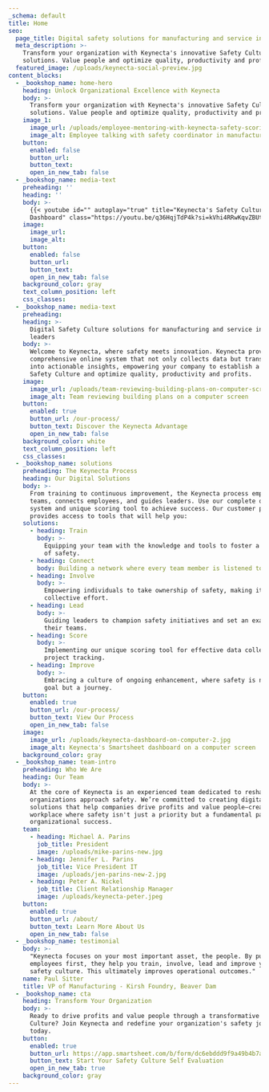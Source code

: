 ```yaml
---
_schema: default
title: Home
seo:
  page_title: Digital safety solutions for manufacturing and service industries
  meta_description: >-
    Transform your organization with Keynecta's innovative Safety Culture
    solutions. Value people and optimize quality, productivity and profits.
  featured_image: /uploads/keynecta-social-preview.jpg
content_blocks:
  - _bookshop_name: home-hero
    heading: Unlock Organizational Excellence with Keynecta
    body: >-
      Transform your organization with Keynecta's innovative Safety Culture
      solutions. Value people and optimize quality, productivity and profits.
    image_1:
      image_url: /uploads/employee-mentoring-with-keynecta-safety-scoring-data-3.jpg
      image_alt: Employee talking with safety coordinator in manufacturing plant
    button:
      enabled: false
      button_url:
      button_text:
      open_in_new_tab: false
  - _bookshop_name: media-text
    preheading: ''
    heading: ''
    body: >-
      {{< youtube id="" autoplay="true" title="Keynecta's Safety Culture Scoring
      Dashboard" class="https://youtu.be/q36HqjTdP4k?si=kVhi4RRwKqvZBUti" >}}
    image:
      image_url:
      image_alt:
    button:
      enabled: false
      button_url:
      button_text:
      open_in_new_tab: false
    background_color: gray
    text_column_position: left
    css_classes:
  - _bookshop_name: media-text
    preheading:
    heading: >-
      Digital Safety Culture solutions for manufacturing and service industry
      leaders
    body: >-
      Welcome to Keynecta, where safety meets innovation. Keynecta provides a
      comprehensive online system that not only collects data but transforms it
      into actionable insights, empowering your company to establish a robust
      Safety Culture and optimize quality, productivity and profits.
    image:
      image_url: /uploads/team-reviewing-building-plans-on-computer-screen.jpg
      image_alt: Team reviewing building plans on a computer screen
    button:
      enabled: true
      button_url: /our-process/
      button_text: Discover the Keynecta Advantage
      open_in_new_tab: false
    background_color: white
    text_column_position: left
    css_classes:
  - _bookshop_name: solutions
    preheading: The Keynecta Process
    heading: Our Digital Solutions
    body: >-
      From training to continuous improvement, the Keynecta process empowers
      teams, connects employees, and guides leaders. Use our complete online
      system and unique scoring tool to achieve success. Our customer portal
      provides access to tools that will help you:
    solutions:
      - heading: Train
        body: >-
          Equipping your team with the knowledge and tools to foster a culture
          of safety.
      - heading: Connect
        body: Building a network where every team member is listened to and valued.
      - heading: Involve
        body: >-
          Empowering individuals to take ownership of safety, making it a
          collective effort.
      - heading: Lead
        body: >-
          Guiding leaders to champion safety initiatives and set an example for
          their teams.
      - heading: Score
        body: >-
          Implementing our unique scoring tool for effective data collection and
          project tracking.
      - heading: Improve
        body: >-
          Embracing a culture of ongoing enhancement, where safety is not just a
          goal but a journey.
    button:
      enabled: true
      button_url: /our-process/
      button_text: View Our Process
      open_in_new_tab: false
    image:
      image_url: /uploads/keynecta-dashboard-on-computer-2.jpg
      image_alt: Keynecta's Smartsheet dashboard on a computer screen
    background_color: gray
  - _bookshop_name: team-intro
    preheading: Who We Are
    heading: Our Team
    body: >-
      At the core of Keynecta is an experienced team dedicated to reshaping how
      organizations approach safety. We’re committed to creating digital
      solutions that help companies drive profits and value people—creating a
      workplace where safety isn't just a priority but a fundamental part of
      organizational success.
    team:
      - heading: Michael A. Parins
        job_title: President
        image: /uploads/mike-parins-new.jpg
      - heading: Jennifer L. Parins
        job_title: Vice President IT
        image: /uploads/jen-parins-new-2.jpg
      - heading: Peter A. Nickel
        job_title: Client Relationship Manager
        image: /uploads/keynecta-peter.jpeg
    button:
      enabled: true
      button_url: /about/
      button_text: Learn More About Us
      open_in_new_tab: false
  - _bookshop_name: testimonial
    body: >-
      "Keynecta focuses on your most important asset, the people. By putting
      employees first, they help you train, involve, lead and improve your
      safety culture. This ultimately improves operational outcomes."
    name: Paul Sitter
    title: VP of Manufacturing - Kirsh Foundry, Beaver Dam
  - _bookshop_name: cta
    heading: Transform Your Organization
    body: >-
      Ready to drive profits and value people through a transformative Safety
      Culture? Join Keynecta and redefine your organization's safety journey
      today.
    button:
      enabled: true
      button_url: https://app.smartsheet.com/b/form/dc6ebddd9f9a49b4b7a87e7d705fa150
      button_text: Start Your Safety Culture Self Evaluation
      open_in_new_tab: true
    background_color: gray
---
```

